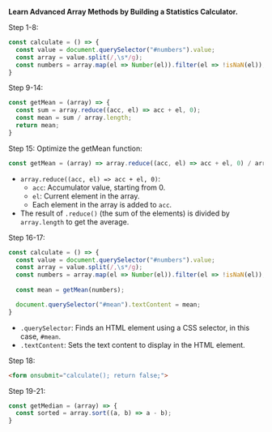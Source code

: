 
**Learn Advanced Array Methods by Building a Statistics Calculator.**

Step 1-8:
```javascript
const calculate = () => {
  const value = document.querySelector("#numbers").value;
  const array = value.split(/,\s*/g);
  const numbers = array.map(el => Number(el)).filter(el => !isNaN(el));
}
```

Step 9-14:
```javascript
const getMean = (array) => {
  const sum = array.reduce((acc, el) => acc + el, 0);
  const mean = sum / array.length;
  return mean;
}
```

Step 15: Optimize the getMean function:
```javascript
const getMean = (array) => array.reduce((acc, el) => acc + el, 0) / array.length;
```
- `array.reduce((acc, el) => acc + el, 0)`:
  + `acc`: Accumulator value, starting from 0.
  + `el`: Current element in the array.
  + Each element in the array is added to `acc`.
- The result of `.reduce()` (the sum of the elements) is divided by `array.length` to get the average.

Step 16-17:
```javascript
const calculate = () => {
  const value = document.querySelector("#numbers").value;
  const array = value.split(/,\s*/g);
  const numbers = array.map(el => Number(el)).filter(el => !isNaN(el));
  
  const mean = getMean(numbers);

  document.querySelector("#mean").textContent = mean;
}
```
- `.querySelector`: Finds an HTML element using a CSS selector, in this case, `#mean`.
- `.textContent`: Sets the text content to display in the HTML element.

Step 18:
```html
<form onsubmit="calculate(); return false;">
```

Step 19-21:
```javascript
const getMedian = (array) => {
  const sorted = array.sort((a, b) => a - b);
}
```